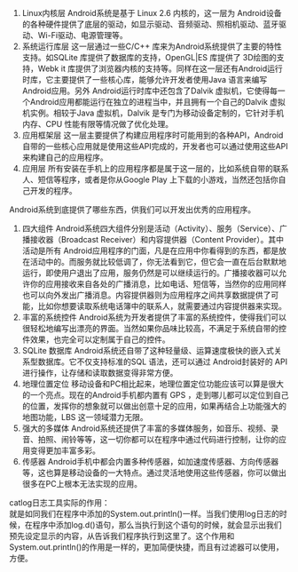 1. Linux内核层 
Android系统是基于 Linux 2.6 内核的，这一层为 Android设备的各种硬件提供了底层的驱动，如显示驱动、音频驱动、照相机驱动、蓝牙驱动、Wi-Fi驱动、电源管理等。  
2. 系统运行库层 
这一层通过一些C/C++ 库来为Android系统提供了主要的特性支持。如SQLite 库提供了数据库的支持，OpenGL|ES 库提供了 3D绘图的支持，Webk it 库提供了浏览器内核的支持等。同样在这一层还有Android运行时库，它主要提供了一些核心库，能够允许开发者使用Java 语言来编写 Android应用。另外 Android运行时库中还包含了Dalvik 虚拟机，它使得每一个Android应用都能运行在独立的进程当中，并且拥有一个自己的Dalvik 虚拟机实例。相较于Java 虚拟机，Dalvik 是专门为移动设备定制的，它针对手机内存、CPU 性能有限等情况做了优化处理。  
3. 应用框架层 
这一层主要提供了构建应用程序时可能用到的各种API，Android自带的一些核心应用就是使用这些API完成的，开发者也可以通过使用这些API来构建自己的应用程序。  
4. 应用层 
所有安装在手机上的应用程序都是属于这一层的，比如系统自带的联系人、短信等程序，或者是你从Google Play 上下载的小游戏，当然还包括你自己开发的程序。  


Android系统到底提供了哪些东西，供我们可以开发出优秀的应用程序。  
1. 四大组件 
Android系统四大组件分别是活动（Activity）、服务（Service）、广播接收器（Broadcast Receiver）和内容提供器（Content Provider）。其中活动是所有 Android应用程序的门面，凡是在应用中你看得到的东西，都是放在活动中的。而服务就比较低调了，你无法看到它，但它会一直在后台默默地运行，即使用户退出了应用，服务仍然是可以继续运行的。广播接收器可以允许你的应用接收来自各处的广播消息，比如电话、短信等，当然你的应用同样也可以向外发出广播消息。内容提供器则为应用程序之间共享数据提供了可能，比如你想要读取系统电话簿中的联系人，就需要通过内容提供器来实现。  
2. 丰富的系统控件 
Android系统为开发者提供了丰富的系统控件，使得我们可以很轻松地编写出漂亮的界面。当然如果你品味比较高，不满足于系统自带的控件效果，也完全可以定制属于自己的控件。  
3. SQLite 数据库 
Android系统还自带了这种轻量级、运算速度极快的嵌入式关系型数据库。它不仅支持标准的SQL 语法，还可以通过 Android封装好的 API 进行操作，让存储和读取数据变得非常方便。  
4. 地理位置定位 
移动设备和PC相比起来，地理位置定位功能应该可以算是很大的一个亮点。现在的Android手机都内置有 GPS ，走到哪儿都可以定位到自己的位置，发挥你的想象就可以做出创意十足的应用，如果再结合上功能强大的地图功能，LBS 这一领域潜力无限。  
5. 强大的多媒体 
Android系统还提供了丰富的多媒体服务，如音乐、视频、录音、拍照、闹铃等等，这一切你都可以在程序中通过代码进行控制，让你的应用变得更加丰富多彩。  
6. 传感器 
Android手机中都会内置多种传感器，如加速度传感器、方向传感器等，这也算是移动设备的一大特点。通过灵活地使用这些传感器，你可以做出很多在PC上根本无法实现的应用。


catlog日志工具实际的作用：  
就是如同我们在程序中添加的System.out.println()一样。当我们使用log日志的时候，在程序中添加log.d()语句，那么当执行到这个语句的时候，就会显示出我们预先设定显示的内容，从告诉我们程序执行到这里了。这个作用和System.out.println()的作用是一样的，更加简便快捷，而且有过滤器可以使用，方便。  
